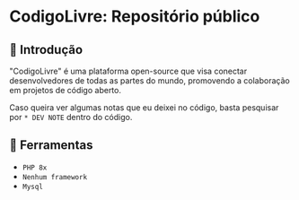 # CodigoLivre: Repositório público

## **📌 Introdução**
"CodigoLivre" é uma plataforma open-source que visa conectar desenvolvedores de todas as partes do mundo, promovendo a colaboração em projetos de código aberto.

Caso queira ver algumas notas que eu deixei no código, basta pesquisar por ``* DEV NOTE`` dentro do código.

## **📂 Ferramentas**
- ``PHP 8x``
- ``Nenhum framework``
- ``Mysql``